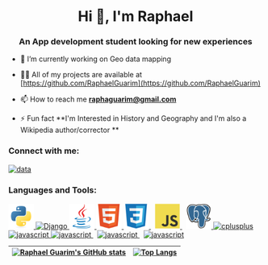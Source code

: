 <h1 align="center">Hi 👋, I'm Raphael</h1>

<h3 align="center">An App development student looking for new experiences</h3>

- 🔭 I’m currently working on Geo data mapping

- 👨‍💻 All of my projects are available at [https://github.com/RaphaelGuarim](https://github.com/RaphaelGuarim)

- 📫 How to reach me **raphaguarim@gmail.com**

- ⚡ Fun fact **I'm Interested in History and Geography and I'm also a Wikipedia author/corrector **



<h3 align="left">Connect with me:</h3>
<p align="left">
<a href="https://www.linkedin.com/in/raphael-guarim-322b94243" target="blank"><img align="center" src="https://user-images.githubusercontent.com/36258159/210165581-1b36737f-bf9e-43f5-a897-d6208c3e51a8.png" alt="data" width="50" /></a>
</p>


<h3 align="left">Languages and Tools:</h3>

<p align="left">
  <a href="https://www.python.org/">
    <img src="https://raw.githubusercontent.com/devicons/devicon/master/icons/python/python-original.svg" alt="python" width="50" height="50"/>
  </a>
  <a href="https://www.djangoproject.com/">
    <img src="https://www.svgrepo.com/show/353657/django-icon.svg" alt="Django" width="50" height="50"/>
  </a>
  <a href="https://www.java.com/fr/">
    <img src="https://raw.githubusercontent.com/devicons/devicon/master/icons/java/java-original.svg" alt="java" width="50" height="50"/>
  </a>
  <a href="https://fr.wikipedia.org/wiki/Hypertext_Markup_Language">
    <img src="https://raw.githubusercontent.com/devicons/devicon/master/icons/html5/html5-original.svg" alt="html5" width="50" height="50"/>
  </a>
  <a href="https://fr.wikipedia.org/wiki/Feuilles_de_style_en_cascade">
    <img src="https://raw.githubusercontent.com/devicons/devicon/master/icons/css3/css3-original.svg" alt="css3" width="50" height="50"/>
  </a>
  <span> &nbsp </span>
  <a href="https://www.javascript.com/">
    <img src="https://raw.githubusercontent.com/devicons/devicon/master/icons/javascript/javascript-original.svg" alt="javascript" width="50" height="50"/>
  </a>
  <span> &nbsp </span>
  <a href="https://www.postgresql.org/">
    <img src="https://raw.githubusercontent.com/devicons/devicon/master/icons/postgresql/postgresql-original.svg" alt="postgresql" width="50" height="50"/>
  </a>
  <a href="https://fr.wikipedia.org/wiki/C%2B%2B">
    <img src="https://cdn.jsdelivr.net/gh/devicons/devicon/icons/cplusplus/cplusplus-original.svg" alt="cplusplus" width="50" height="50"/>
  </a>
  <a href="https://flutter.dev">
    <img src="https://www.vectorlogo.zone/logos/flutterio/flutterio-icon.svg" alt="javascript" width="50" height="50"/>
  </a>
  <a href="https://www.qt.io/">
    <img src="https://upload.wikimedia.org/wikipedia/commons/0/0b/Qt_logo_2016.svg" alt="javascript" width="50" height="50"/>
  </a>
  <span> &nbsp </span>
  <a href="https://openjfx.io/">
    <img src="https://upload.wikimedia.org/wikipedia/fr/f/fe/SceneBuilderLogo.png" alt="javascript" width="50" height="50"/>
  </a>
  <span> &nbsp </span>
  <a href="https://chat.openai.com/chat">
    <img src="https://upload.wikimedia.org/wikipedia/commons/thumb/0/04/ChatGPT_logo.svg/langfr-1024px-ChatGPT_logo.svg.png" alt="javascript" width="50" height="50"/>
  </a>
  
  
</p>


| <a href="https://github.com/RaphaelGuarim/github-readme-stats"> ![Raphael Guarim's GitHub stats](https://github-readme-stats.vercel.app/api?username=RaphaelGuarim&theme=dark&show_icons=true) </a> | <a href="https://github.com/RaphaelGuarim/github-readme-stats">   ![Top Langs](https://github-readme-stats.vercel.app/api/top-langs/?username=RaphaelGuarim&langs_count=8&theme=react)</a> |
| ------------- | ------------- |



